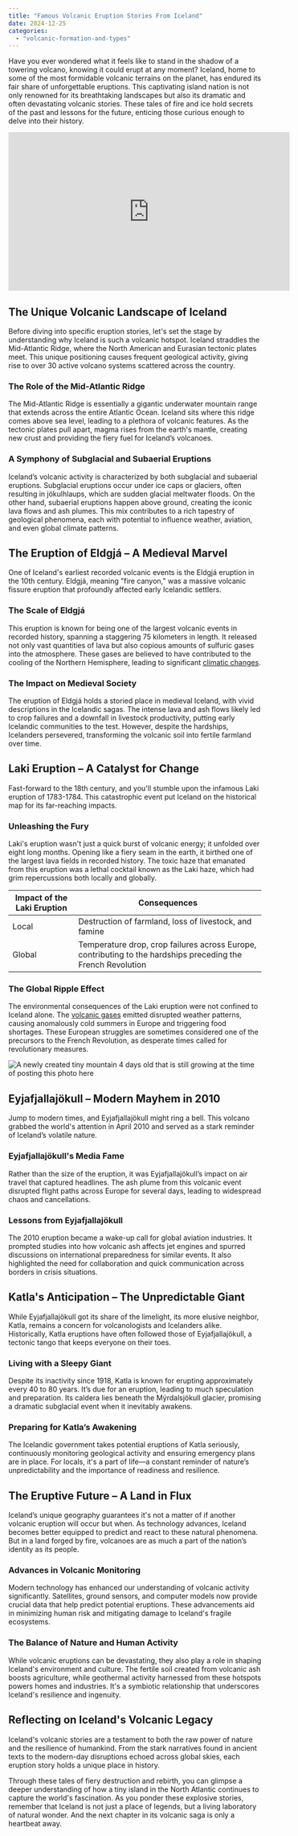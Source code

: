 ```yaml
---
title: "Famous Volcanic Eruption Stories From Iceland"
date: 2024-12-25
categories: 
  - "volcanic-formation-and-types"
---
```


Have you ever wondered what it feels like to stand in the shadow of a towering volcano, knowing it could erupt at any moment? Iceland, home to some of the most formidable volcanic terrains on the planet, has endured its fair share of unforgettable eruptions. This captivating island nation is not only renowned for its breathtaking landscapes but also its dramatic and often devastating volcanic stories. These tales of fire and ice hold secrets of the past and lessons for the future, enticing those curious enough to delve into their history.

<iframe width="560" height="315" src="https://www.youtube.com/embed/kze8FkP6Guk" frameborder="0" allow="accelerometer; autoplay; encrypted-media; gyroscope; picture-in-picture" allowfullscreen></iframe>

  

## The Unique Volcanic Landscape of Iceland

Before diving into specific eruption stories, let's set the stage by understanding why Iceland is such a volcanic hotspot. Iceland straddles the Mid-Atlantic Ridge, where the North American and Eurasian tectonic plates meet. This unique positioning causes frequent geological activity, giving rise to over 30 active volcano systems scattered across the country.

### The Role of the Mid-Atlantic Ridge

The Mid-Atlantic Ridge is essentially a gigantic underwater mountain range that extends across the entire Atlantic Ocean. Iceland sits where this ridge comes above sea level, leading to a plethora of volcanic features. As the tectonic plates pull apart, magma rises from the earth's mantle, creating new crust and providing the fiery fuel for Iceland’s volcanoes.

### A Symphony of Subglacial and Subaerial Eruptions

Iceland’s volcanic activity is characterized by both subglacial and subaerial eruptions. Subglacial eruptions occur under ice caps or glaciers, often resulting in jökulhlaups, which are sudden glacial meltwater floods. On the other hand, subaerial eruptions happen above ground, creating the iconic lava flows and ash plumes. This mix contributes to a rich tapestry of geological phenomena, each with potential to influence weather, aviation, and even global climate patterns.

## The Eruption of Eldgjá – A Medieval Marvel

One of Iceland's earliest recorded volcanic events is the Eldgjá eruption in the 10th century. Eldgjá, meaning "fire canyon," was a massive volcanic fissure eruption that profoundly affected early Icelandic settlers.

### The Scale of Eldgjá

This eruption is known for being one of the largest volcanic events in recorded history, spanning a staggering 75 kilometers in length. It released not only vast quantities of lava but also copious amounts of sulfuric gases into the atmosphere. These gases are believed to have contributed to the cooling of the Northern Hemisphere, leading to significant [climatic changes](https://magmamatters.com/geothermal-energy-and-its-volcanic-origins/ "Geothermal Energy and Its Volcanic Origins").

### The Impact on Medieval Society

The eruption of Eldgjá holds a storied place in medieval Iceland, with vivid descriptions in the Icelandic sagas. The intense lava and ash flows likely led to crop failures and a downfall in livestock productivity, putting early Icelandic communities to the test. However, despite the hardships, Icelanders persevered, transforming the volcanic soil into fertile farmland over time.

## Laki Eruption – A Catalyst for Change

Fast-forward to the 18th century, and you'll stumble upon the infamous Laki eruption of 1783-1784. This catastrophic event put Iceland on the historical map for its far-reaching impacts.

### Unleashing the Fury

Laki's eruption wasn't just a quick burst of volcanic energy; it unfolded over eight long months. Opening like a fiery seam in the earth, it birthed one of the largest lava fields in recorded history. The toxic haze that emanated from this eruption was a lethal cocktail known as the Laki haze, which had grim repercussions both locally and globally.

| Impact of the Laki Eruption | Consequences |
| --- | --- |
| Local | Destruction of farmland, loss of livestock, and famine |
| Global | Temperature drop, crop failures across Europe, contributing to the hardships preceding the French Revolution |

### The Global Ripple Effect

The environmental consequences of the Laki eruption were not confined to Iceland alone. The [volcanic gases](https://magmamatters.com/the-art-and-science-of-volcano-monitoring/ "The Art and Science of Volcano Monitoring") emitted disrupted weather patterns, causing anomalously cold summers in Europe and triggering food shortages. These European struggles are sometimes considered one of the precursors to the French Revolution, as desperate times called for revolutionary measures.

![A newly created tiny mountain 4 days old that is still growing at the time of posting this photo here](images/volcanic-114-683x1024.jpg)

## Eyjafjallajökull – Modern Mayhem in 2010

Jump to modern times, and Eyjafjallajökull might ring a bell. This volcano grabbed the world's attention in April 2010 and served as a stark reminder of Iceland’s volatile nature.

### Eyjafjallajökull's Media Fame

Rather than the size of the eruption, it was Eyjafjallajökull’s impact on air travel that captured headlines. The ash plume from this volcanic event disrupted flight paths across Europe for several days, leading to widespread chaos and cancellations.

### Lessons from Eyjafjallajökull

The 2010 eruption became a wake-up call for global aviation industries. It prompted studies into how volcanic ash affects jet engines and spurred discussions on international preparedness for similar events. It also highlighted the need for collaboration and quick communication across borders in crisis situations.

## Katla's Anticipation – The Unpredictable Giant

While Eyjafjallajökull got its share of the limelight, its more elusive neighbor, Katla, remains a concern for volcanologists and Icelanders alike. Historically, Katla eruptions have often followed those of Eyjafjallajökull, a tectonic tango that keeps everyone on their toes.

### Living with a Sleepy Giant

Despite its inactivity since 1918, Katla is known for erupting approximately every 40 to 80 years. It’s due for an eruption, leading to much speculation and preparation. Its caldera lies beneath the Mýrdalsjökull glacier, promising a dramatic subglacial event when it inevitably awakens.

### Preparing for Katla’s Awakening

The Icelandic government takes potential eruptions of Katla seriously, continuously monitoring geological activity and ensuring emergency plans are in place. For locals, it's a part of life—a constant reminder of nature’s unpredictability and the importance of readiness and resilience.

## The Eruptive Future – A Land in Flux

Iceland’s unique geography guarantees it's not a matter of if another volcanic eruption will occur but when. As technology advances, Iceland becomes better equipped to predict and react to these natural phenomena. But in a land forged by fire, volcanoes are as much a part of the nation’s identity as its people.

### Advances in Volcanic Monitoring

Modern technology has enhanced our understanding of volcanic activity significantly. Satellites, ground sensors, and computer models now provide crucial data that help predict potential eruptions. These advancements aid in minimizing human risk and mitigating damage to Iceland's fragile ecosystems.

### The Balance of Nature and Human Activity

While volcanic eruptions can be devastating, they also play a role in shaping Iceland's environment and culture. The fertile soil created from volcanic ash boosts agriculture, while geothermal activity harnessed from these hotspots powers homes and industries. It's a symbiotic relationship that underscores Iceland's resilience and ingenuity.

## Reflecting on Iceland's Volcanic Legacy

Iceland's volcanic stories are a testament to both the raw power of nature and the resilience of humankind. From the stark narratives found in ancient texts to the modern-day disruptions echoed across global skies, each eruption story holds a unique place in history.

Through these tales of fiery destruction and rebirth, you can glimpse a deeper understanding of how a tiny island in the North Atlantic continues to capture the world's fascination. As you ponder these explosive stories, remember that Iceland is not just a place of legends, but a living laboratory of natural wonder. And the next chapter in its volcanic saga is only a heartbeat away.
